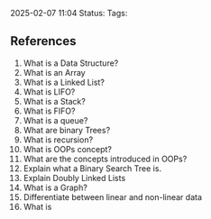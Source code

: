 2025-02-07 11:04
Status: 
Tags:

## References

1. What is a Data Structure?
2. What is an Array
3. What is a Linked List?
4. What is LIFO?
5. What is a Stack?
6. What is FIFO?
7. What is a queue?
8. What are binary Trees?
9. What is recursion?
10. What is OOPs concept?
11. What are the concepts introduced in OOPs?
12. Explain what a Binary Search Tree is.
13. Explain Doubly Linked Lists
14. What is a Graph?
15. Differentiate between linear and non-linear data
16. What is 